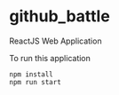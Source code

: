 # github_battle

ReactJS Web Application

To run this application

```
npm install
npm run start
```

